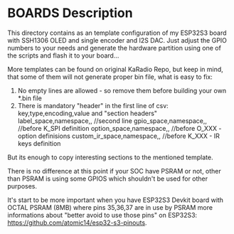 # BOARDS Description

This directory contains as an template configuration of my ESP32S3 board with SSH1306 OLED and single encoder and I2S DAC. 
Just adjust the GPIO numbers to your needs and generate the hardware partition using one of the scripts and flash it to your board... 

More templates can be found on original KaRadio Repo, but keep in mind, that some of them will not generate proper bin file, what is easy to fix:
1. No empty lines are allowed - so remove them before building your own *.bin file
2. There is mandatory "header" in the first line of csv:
                key,type,encoding,value
    and "section headers"
                label_space,namespace,,         //second line
                gpio_space,namespace,,          //before K_SPI definition
                option_space,namespace,,        //before O_XXX - option definisions
                custom_ir_space,namespace,,     //before K_XXX - IR keys definition

But its enough to copy interesting sections to the mentioned template. 

There is no difference at this point if your SOC have PSRAM or not, other than PSRAM is using some GPIOS which shouldn't be used for other purposes.

It's start to be more important when you have ESP32S3 Devkit board with OCTAL PSRAM (8MB) where pins 35,36,37 are in use by PSRAM
more informations about "better avoid to use those pins" on ESP32S3: https://github.com/atomic14/esp32-s3-pinouts.


